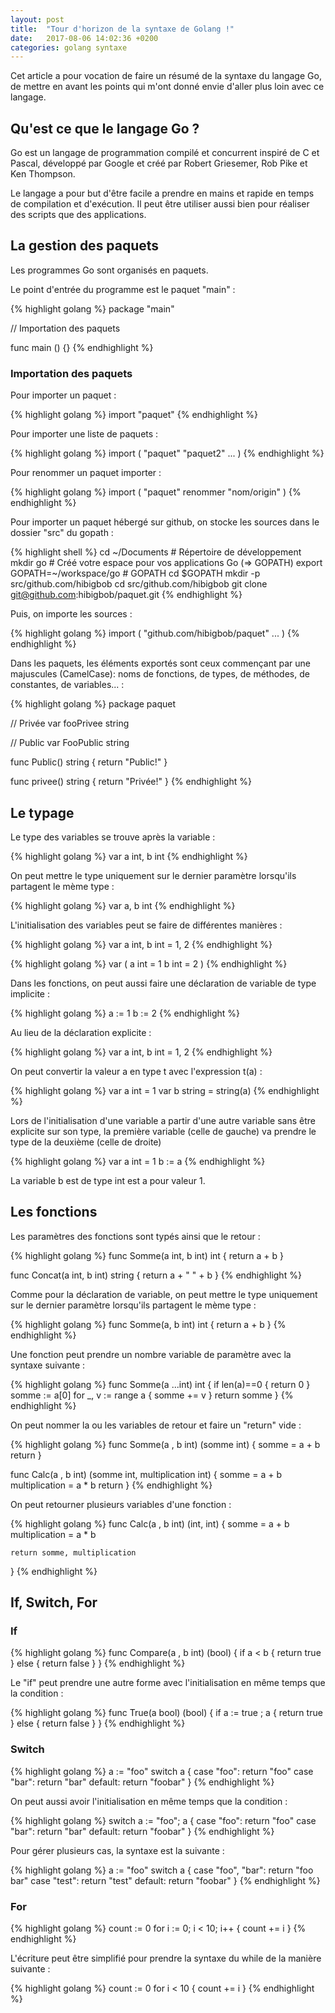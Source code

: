 ```yaml
---
layout: post
title:  "Tour d'horizon de la syntaxe de Golang !"
date:   2017-08-06 14:02:36 +0200
categories: golang syntaxe
---
```


Cet article a pour vocation de faire un résumé de la syntaxe du langage Go, de mettre en avant les points qui m'ont donné envie d'aller plus loin avec ce langage.

## Qu'est ce que le langage Go ?

Go est un langage de programmation compilé et concurrent inspiré de C et Pascal, développé par Google et créé par Robert Griesemer, Rob Pike et Ken Thompson.

Le langage a pour but d'être facile a prendre en mains et rapide en temps de compilation et d'exécution. Il peut être utiliser aussi bien pour réaliser des scripts que des applications.

## La gestion des paquets

Les programmes Go sont organisés en paquets.

Le point d'entrée du programme est le paquet "main" :

{% highlight golang %}
package "main"

// Importation des paquets

func main () {}
{% endhighlight %}

### Importation des paquets

Pour importer un paquet :

{% highlight golang %}
import "paquet"
{% endhighlight %}

Pour importer une liste de paquets :

{% highlight golang %}
import (
    "paquet"
    "paquet2"
    ...
)
{% endhighlight %}

Pour renommer un paquet importer :

{% highlight golang %}
import (
    "paquet"
    renommer "nom/origin"
)
{% endhighlight %}

Pour importer un paquet hébergé sur github, on stocke les sources dans le dossier "src" du gopath :

{% highlight shell %}
cd ~/Documents # Répertoire de développement
mkdir go # Créé votre espace pour vos applications Go (=> GOPATH)
export GOPATH=~/workspace/go # GOPATH
cd $GOPATH
mkdir -p src/github.com/hibigbob
cd src/github.com/hibigbob
git clone git@github.com:hibigbob/paquet.git
{% endhighlight %}

Puis, on importe les sources :

{% highlight golang %}
import (
    "github.com/hibigbob/paquet"
    ...
)
{% endhighlight %}

Dans les paquets, les éléments exportés sont ceux commençant par une majuscules (CamelCase): noms de fonctions, de types, de méthodes, de constantes, de variables... :

{% highlight golang %}
package paquet

// Privée
var fooPrivee string

// Public
var FooPublic string

func Public() string {
    return "Public!"
}

func privee() string {
    return "Privée!"
}
{% endhighlight %}

## Le typage

Le type des variables se trouve après la variable :

{% highlight golang %}
var a int, b int
{% endhighlight %}

On peut mettre le type uniquement sur le dernier paramètre lorsqu'ils partagent le mème type :

{% highlight golang %}
var a, b int
{% endhighlight %}

L'initialisation des variables peut se faire de différentes manières :

{% highlight golang %}
var a int, b int = 1, 2
{% endhighlight %}

{% highlight golang %}
var (
    a int = 1
    b int = 2
)
{% endhighlight %}

Dans les fonctions, on peut aussi faire une déclaration de variable de type implicite :

{% highlight golang %}
a := 1
b := 2
{% endhighlight %}

Au lieu de la déclaration explicite :

{% highlight golang %}
var a int, b int = 1, 2
{% endhighlight %}

On peut convertir la valeur a en type t avec l'expression t(a) :

{% highlight golang %}
var a int = 1
var b string = string(a)
{% endhighlight %}

Lors de l'initialisation d'une variable a partir d'une autre variable sans être explicite sur son type, la première variable (celle de gauche) va prendre le type de la deuxième (celle de droite)

{% highlight golang %}
var a int = 1
b := a
{% endhighlight %}

La variable b est de type int est a pour valeur 1.

## Les fonctions

Les paramètres des fonctions sont typés ainsi que le retour :

{% highlight golang %}
func Somme(a int, b int) int {
    return a + b
}

func Concat(a int, b int) string {
    return a + " " + b
}
{% endhighlight %}

Comme pour la déclaration de variable, on peut mettre le type uniquement sur le dernier paramètre lorsqu'ils partagent le mème type :

{% highlight golang %}
func Somme(a, b int) int {
    return a + b
}
{% endhighlight %}

Une fonction peut prendre un nombre variable de paramètre avec la syntaxe suivante :

{% highlight golang %}
func Somme(a ...int) int {
    if len(a)==0 {
        return 0
    }
    somme := a[0]
    for _, v := range a {
        somme += v
    }
    return somme
}
{% endhighlight %}

On peut nommer la ou les variables de retour et faire un "return" vide :

{% highlight golang %}
func Somme(a , b int) (somme int) {
    somme = a + b
    return
}

func Calc(a , b int) (somme int, multiplication int) {
    somme = a + b
    multiplication = a * b
    return
}
{% endhighlight %}

On peut retourner plusieurs variables d'une fonction :

{% highlight golang %}
func Calc(a , b int) (int, int) {
    somme = a + b
    multiplication = a * b

    return somme, multiplication
}
{% endhighlight %}

## If, Switch, For

### If

{% highlight golang %}
func Compare(a , b int) (bool) {
    if a < b {
        return true
    } else {
        return false
    }
}
{% endhighlight %}

Le "if" peut prendre une autre forme avec l'initialisation en même temps que la condition :

{% highlight golang %}
func True(a bool) (bool) {
    if a := true ; a {
        return true
    } else {
        return false
    }
}
{% endhighlight %}

### Switch

{% highlight golang %}
a := "foo"
switch a {
    case "foo": return "foo"
    case "bar": return "bar"
    default: return "foobar"
}
{% endhighlight %}

On peut aussi avoir l'initialisation en même temps que la condition :

{% highlight golang %}
switch a := "foo"; a {
    case "foo": return "foo"
    case "bar": return "bar"
    default: return "foobar"
}
{% endhighlight %}

Pour gérer plusieurs cas, la syntaxe est la suivante :

{% highlight golang %}
a := "foo"
switch a {
    case "foo", "bar": return "foo bar"
    case "test": return "test"
    default: return "foobar"
}
{% endhighlight %}

### For

{% highlight golang %}
count := 0
for i := 0; i < 10; i++ {
    count += i
}
{% endhighlight %}

L'écriture peut être simplifié pour prendre la syntaxe du while de la manière suivante :

{% highlight golang %}
count := 0
for i < 10 {
    count += i
}
{% endhighlight %}


